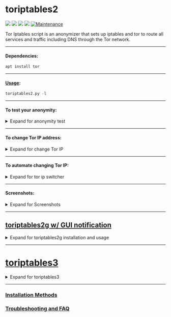 # toriptables2 
![](https://img.shields.io/badge/toriptables2-python_2.7-blue.svg?style=flat-square) ![](https://img.shields.io/badge/toriptables2-AppImage-red.svg?style=flat-square) ![](https://img.shields.io/badge/dependencies-tor-orange.svg?style=flat-square) ![](https://img.shields.io/badge/GPL-v2-blue.svg?style=flat-square) [![Maintenance](https://img.shields.io/badge/Maintained%3F-yes-green.svg?style=flat-square)](https://github.com/ruped24/toriptables2/graphs/commit-activity)

Tor Iptables script is an anonymizer that sets up iptables and tor to route all services and traffic including DNS through the Tor network. 

---

#### Dependencies:
```bash
apt install tor
```
---

#### [Usage](https://drive.google.com/open?id=0B79r4wTVj-CZVy10Ujg5Vjl5WFk):
```python
toriptables2.py -l
```
---

#### To test your anonymity:
<details><summary>Expand for anonymity test</summary>
<br>
 
* [Check My IPx](https://ipx.ac/)
* [Check Tor Project](https://check.torproject.org)
* [Do I leak](https://www.doileak.com/classic.html)
* [DNS leak test](http://dnsleaktest.com)
* [Test IPv6](http://ipv6-test.com/)
* [What is my proxy](http://whatismyproxy.com)
* [What every Browser knows about you](http://webkay.robinlinus.com/)

</details>

---

#### To change Tor IP address:
<details><summary>Expand for change Tor IP</summary>
<br>

```bash
toriptables2.py -r
```
</details>

---

#### To automate changing Tor IP:
<details><summary>Expand for tor ip switcher</summary>
<br>

[► **Screenshot**](https://drive.google.com/open?id=0B79r4wTVj-CZOGJadlBtWWxPWFk)

[► **Tor IP Switcher**](https://github.com/ruped24/tor_ip_switcher#tor_ip_switcher)

</details>

---

#### Screenshots:
<details><summary>Expand for Screenshots</summary>
 
* [KaliBang Linux Rolling](https://drive.google.com/open?id=1fHtOvukq0j3dcSKk6Yw_d2L3JuXnjNav)

* [Kali Linux, Rolling Edition](https://drive.google.com/open?id=0B79r4wTVj-CZMzlnRWZTcVcyUnc)

* [Tor IPTables rules loaded](https://drive.google.com/open?id=0B79r4wTVj-CZT0NMV2VZRTM1REE)

</details>

---
## [toriptables2g w/ GUI notification](https://bitbucket.org/ruped24/toriptables2g/src)
<details><summary>Expand for toriptables2g installation and usage</summary>

#### Dependencies:

```bash
apt install tor
```
***
#### Screenshots:
<details><summary>Expand for screenshots</summary>
<br>
 
* [Kali Linux, Rolling Edition [ON]](https://drive.google.com/file/d/0B79r4wTVj-CZSEdkaTBNOVc5aUU/view?usp=sharing&resourcekey=0-frPlDawa9X9McBn3evXjIQ)
* [Kali Linux, Rolling Edition [OFF]](https://drive.google.com/file/d/1NPZ1SKI9rh9XkaplF2_DzHSoPL77aiy-/view?usp=sharing)

</details>

***
#### Usage Demo:
<details><summary>Exapand for notification demo</summary>
 <br>
 
* [Kali Linux, Rolling Edition [Demo]](https://drive.google.com/file/d/1kWdp8ciWTX5onuinR-3DjYKgcTFh9QJM/view?usp=sharing)

</details>

</details>

---

# [toriptables3](https://github.com/ruped24/toriptables3)
<details><summary>Expand for toriptables3</summary>
<br>

Upgrade to [toriptables3](https://github.com/ruped24/toriptables3/releases/tag/v3.0) the successor to [toriptables2](https://github.com/ruped24/toriptables2/releases/tag/2-2.1).

</details>

---

### [Installation Methods](https://github.com/ruped24/toriptables2/wiki/Optional-Installation-methods-for-toriptables2.py)

### [Troubleshooting and FAQ](https://github.com/ruped24/toriptables2/wiki/Troubleshooting)
